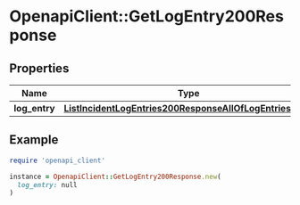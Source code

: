 # OpenapiClient::GetLogEntry200Response

## Properties

| Name | Type | Description | Notes |
| ---- | ---- | ----------- | ----- |
| **log_entry** | [**ListIncidentLogEntries200ResponseAllOfLogEntriesInner**](ListIncidentLogEntries200ResponseAllOfLogEntriesInner.md) |  |  |

## Example

```ruby
require 'openapi_client'

instance = OpenapiClient::GetLogEntry200Response.new(
  log_entry: null
)
```

